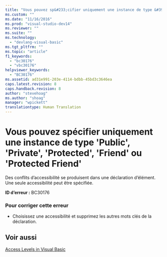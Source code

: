 ```yaml
---
title: "Vous pouvez sp&#233;cifier uniquement une instance de type &#39;Public&#39;, &#39;Private&#39;, &#39;Protected&#39;, &#39;Friend&#39; ou &#39;Protected Friend&#39; | Microsoft Docs"
ms.custom: ""
ms.date: "11/16/2016"
ms.prod: "visual-studio-dev14"
ms.reviewer: ""
ms.suite: ""
ms.technology: 
  - "devlang-visual-basic"
ms.tgt_pltfrm: ""
ms.topic: "article"
f1_keywords: 
  - "bc30176"
  - "vbc30176"
helpviewer_keywords: 
  - "BC30176"
ms.assetid: ad31e991-203e-4114-bdbb-45bd3c3646ea
caps.latest.revision: 8
caps.handback.revision: 8
author: "stevehoag"
ms.author: "shoag"
manager: "wpickett"
translationtype: Human Translation
---
```

# Vous pouvez sp&#233;cifier uniquement une instance de type &#39;Public&#39;, &#39;Private&#39;, &#39;Protected&#39;, &#39;Friend&#39; ou &#39;Protected Friend&#39;
Des conflits d’accessibilité se produisent dans une déclaration d’élément. Une seule accessibilité peut être spécifiée.  
  
 **ID d’erreur :** BC30176  
  
### Pour corriger cette erreur  
  
-   Choisissez une accessibilité et supprimez les autres mots clés de la déclaration.  
  
## Voir aussi  
 [Access Levels in Visual Basic](../../visual-basic/programming-guide/language-features/declared-elements/access-levels.md)
